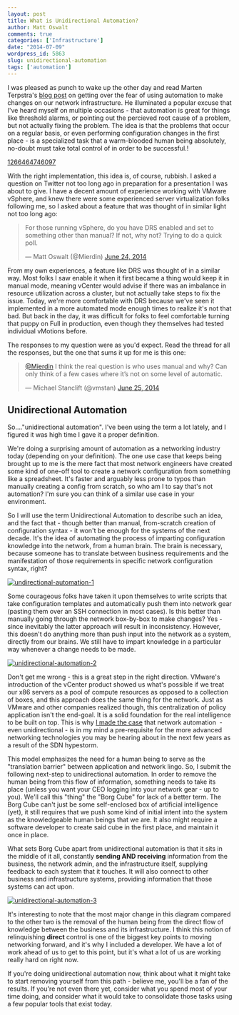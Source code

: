 ```yaml
---
layout: post
title: What is Unidirectional Automation?
author: Matt Oswalt
comments: true
categories: ['Infrastructure']
date: "2014-07-09"
wordpress_id: 5863
slug: unidirectional-automation
tags: ['automation']
---
```



I was pleased as punch to wake up the other day and read Marten Terpstra's [blog post](http://www.plexxi.com/2014/06/network-autonomy-feedback-defined-networking/#sthash.e8n1TxLU.dpbs) on getting over the fear of using automation to make changes on our network infrastructure. He illuminated a popular excuse that I've heard myself on multiple occasions - that automation is great for things like threshold alarms, or pointing out the percieved root cause of a problem, but not actually fixing the problem. The idea is that the problems that occur on a regular basis, or even performing configuration changes in the first place - is a specialized task that a warm-blooded human being absolutely, no-doubt must take total control of in order to be successful.!

[1266464746097](/assets/2014/06/1266464746097.jpg)

With the right implementation, this idea is, of course, rubbish. I asked a question on Twitter not too long ago in preparation for a presentation I was about to give. I have a decent amount of experience working with VMware vSphere, and knew there were some experienced server virtualization folks following me, so I asked about a feature that was thought of in similar light not too long ago:

<blockquote class="twitter-tweet" lang="en"><p lang="en" dir="ltr">For those running vSphere, do you have DRS enabled and set to something other than manual? If not, why not? Trying to do a quick poll.</p>&mdash; Matt Oswalt (@Mierdin) <a href="https://twitter.com/Mierdin/status/481571159855857665">June 24, 2014</a></blockquote>
<script async src="//platform.twitter.com/widgets.js" charset="utf-8"></script>

From my own experiences, a feature like DRS was thought of in a similar way. Most folks I saw enable it when it first became a thing would keep it in manual mode, meaning vCenter would advise if there was an imbalance in resource utilization across a cluster, but not actually take steps to fix the issue. Today, we're more comfortable with DRS because we've seen it implemented in a more automated mode enough times to realize it's not that bad. But back in the day, it was difficult for folks to feel comfortable turning that puppy on Full in production, even though they themselves had tested individual vMotions before.

The responses to my question were as you'd expect. Read the thread for all the responses, but the one that sums it up for me is this one:

<blockquote class="twitter-tweet" lang="en"><p lang="en" dir="ltr"><a href="https://twitter.com/Mierdin">@Mierdin</a> I think the real question is who uses manual and why? Can only think of a few cases where it’s not on some level of automatic.</p>&mdash; Michael Stanclift (@vmstan) <a href="https://twitter.com/vmstan/status/481588086418055169">June 25, 2014</a></blockquote>
<script async src="//platform.twitter.com/widgets.js" charset="utf-8"></script>

## Unidirectional Automation

So...."unidirectional automation". I've been using the term a lot lately, and I figured it was high time I gave it a proper definition.

We're doing a surprising amount of automation as a networking industry today (depending on your definition). The one use case that keeps being brought up to me is the mere fact that most network engineers have created some kind of one-off tool to create a network configuration from something like a spreadsheet. It's faster and arguably less prone to typos than manually creating a config from scratch, so who am I to say that's not automation? I'm sure you can think of a similar use case in your environment.

So I will use the term Unidirectional Automation to describe such an idea, and the fact that - though better than manual, from-scratch creation of configuration syntax - it won't be enough for the systems of the next decade. It's the idea of automating the process of imparting configuration knowledge into the network, from a human brain. The brain is necessary, because someone has to translate between business requirements and the manifestation of those requirements in specific network configuration syntax, right?

[![undirectional-automation-1](/assets/2014/07/undirectional-automation-1-1024x591.png)](/assets/2014/07/undirectional-automation-1.png)

Some courageous folks have taken it upon themselves to write scripts that take configuration templates and automatically push them into network gear (pasting them over an SSH connection in most cases). Is this better than manually going through the network box-by-box to make changes? Yes - since inevitably the latter approach will result in inconsistency. However, this doesn't do anything more than push input into the network as a system, directly from our brains. We still have to impart knowledge in a particular way whenever a change needs to be made.

[![unidirectional-automation-2](/assets/2014/07/unidirectional-automation-2-1024x406.png)](/assets/2014/07/unidirectional-automation-2.png)

Don't get me wrong - this is a great step in the right direction. VMware's introduction of the vCenter product showed us what's possible if we treat our x86 servers as a pool of compute resources as opposed to a collection of boxes, and this approach does the same thing for the network. Just as VMware and other companies realized though, this centralization of policy application isn't the end-goal. It is a solid foundation for the real intelligence to be built on top. This is why [I made the case](https://oswalt.dev/2014/06/network-automation-or-sdn/) that network automation  - even unidirectional - is in my mind a pre-requisite for the more advanced networking technologies you may be hearing about in the next few years as a result of the SDN hypestorm.

This model emphasizes the need for a human being to serve as the "translation barrier" between application and network lingo. So, I submit the following next-step to unidirectional automation. In order to remove the human being from this flow of information, something needs to take its place (unless you want your CEO logging into your network gear - up to you). We'll call this "thing" the "Borg Cube" for lack of a better term. The Borg Cube can't just be some self-enclosed box of artificial intelligence (yet), it still requires that we push some kind of initial intent into the system as the knowledgeable human beings that we are. It also might require a software developer to create said cube in the first place, and maintain it once in place.

What sets Borg Cube apart from unidirectional automation is that it sits in the middle of it all, constantly **sending AND receiving** information from the business, the network admin, and the infrastructure itself, supplying feedback to each system that it touches. It will also connect to other business and infrastructure systems, providing information that those systems can act upon.

[![unidirectional-automation-3](/assets/2014/07/unidirectional-automation-3-1024x733.png)](/assets/2014/07/unidirectional-automation-3.png)

It's interesting to note that the most major change in this diagram compared to the other two is the removal of the human being from the direct flow of knowledge between the business and its infrastructure. I think this notion of relinquishing **direct** control is one of the biggest key points to moving networking forward, and it's why I included a developer. We have a lot of work ahead of us to get to this point, but it's what a lot of us are working really hard on right now.

If you're doing unidirectional automation now, think about what it might take to start removing yourself from this path - believe me, you'll be a fan of the results. If you're not even there yet, consider what you spend most of your time doing, and consider what it would take to consolidate those tasks using a few popular tools that exist today.